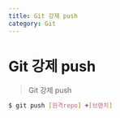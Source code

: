 ```yaml
---
title: Git 강제 push
category: Git
---
```


# Git 강제 push

> Git 강제 push

```bash
$ git push [원격repo] +[브랜치]
```